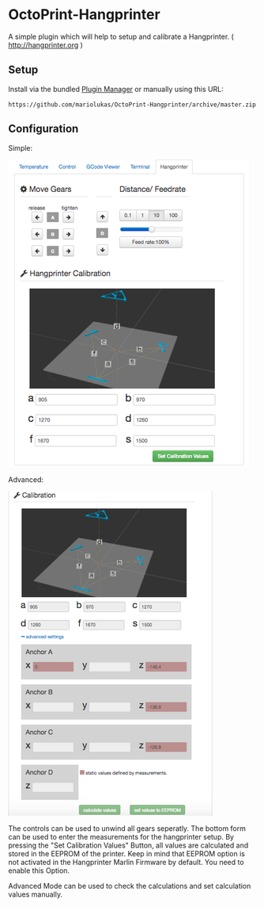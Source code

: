 # OctoPrint-Hangprinter

A simple plugin which will help to setup and calibrate a Hangprinter. ( http://hangprinter.org )

## Setup

Install via the bundled [Plugin Manager](https://github.com/foosel/OctoPrint/wiki/Plugin:-Plugin-Manager)
or manually using this URL:

    https://github.com/mariolukas/OctoPrint-Hangprinter/archive/master.zip


## Configuration

Simple:

![Screenshot of Hangprinter Octoprin Plugin](screenshot.jpg?raw=true "Screenshot of Hangprinter Octoprin Plugin]")

Advanced:

![Screenshot of Hangprinter Octoprin Plugin](screenshot_adv.jpg?raw=true "Screenshot of Hangprinter Octoprin Plugin]")

The controls can be used to unwind all gears seperatly. The bottom form can be used to enter the
measurements for the hangprinter setup. By pressing the "Set Calibration Values" Button, all values
are calculated and stored in the EEPROM of the printer. Keep in mind that EEPROM option is not
activated in the Hangprinter Marlin Firmware by default. You need to enable this Option.

Advanced Mode can be used to check the calculations and set calculation values manually.

